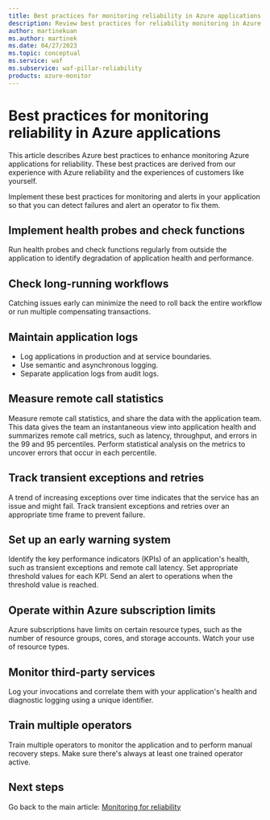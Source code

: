 ```yaml
---
title: Best practices for monitoring reliability in Azure applications
description: Review best practices for reliability monitoring in Azure applications within the Azure Well-Architected Framework.
author: martinekuan
ms.author: martinek
ms.date: 04/27/2023
ms.topic: conceptual
ms.service: waf
ms.subservice: waf-pillar-reliability
products: azure-monitor
---
```


# Best practices for monitoring reliability in Azure applications

This article describes Azure best practices to enhance monitoring Azure applications for reliability. These best practices are derived from our experience with Azure reliability and the experiences of customers like yourself.

Implement these best practices for monitoring and alerts in your application so that you can detect failures and alert an operator to fix them.

## Implement health probes and check functions

Run health probes and check functions regularly from outside the application to identify degradation of application health and performance.

## Check long-running workflows

Catching issues early can minimize the need to roll back the entire workflow or run multiple compensating transactions.

## Maintain application logs

- Log applications in production and at service boundaries.
- Use semantic and asynchronous logging.
- Separate application logs from audit logs.

## Measure remote call statistics

Measure remote call statistics, and share the data with the application team. This data gives the team an instantaneous view into application health and summarizes remote call metrics, such as latency, throughput, and errors in the 99 and 95 percentiles. Perform statistical analysis on the metrics to uncover errors that occur in each percentile.

## Track transient exceptions and retries

A trend of increasing exceptions over time indicates that the service has an issue and might fail. Track transient exceptions and retries over an appropriate time frame to prevent failure.

## Set up an early warning system

Identify the key performance indicators (KPIs) of an application's health, such as transient exceptions and remote call latency. Set appropriate threshold values for each KPI. Send an alert to operations when the threshold value is reached.

## Operate within Azure subscription limits

Azure subscriptions have limits on certain resource types, such as the number of resource groups, cores, and storage accounts. Watch your use of resource types.

## Monitor third-party services

Log your invocations and correlate them with your application's health and diagnostic logging using a unique identifier.

## Train multiple operators

Train multiple operators to monitor the application and to perform manual recovery steps. Make sure there's always at least one trained operator active.

## Next steps

Go back to the main article: [Monitoring for reliability](monitor-checklist.md)
